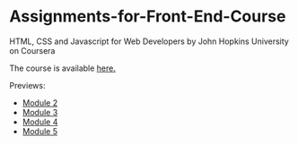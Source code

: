 # Assignments-for-Front-End-Course
HTML, CSS and Javascript for Web Developers by John Hopkins University on Coursera

The course is available [here.](https://www.coursera.org/learn/html-css-javascript-for-web-developers)

Previews:

 - [Module 2](https://boostergold98.github.io/Assignments-for-Front-End-Course/module2-solution/index.html)
 - [Module 3](https://boostergold98.github.io/Assignments-for-Front-End-Course/module3-solution/index.html)
 - [Module 4](https://boostergold98.github.io/Assignments-for-Front-End-Course/module4-solution/index.html)
 - [Module 5](https://boostergold98.github.io/Assignments-for-Front-End-Course/module5-solution/index.html)
